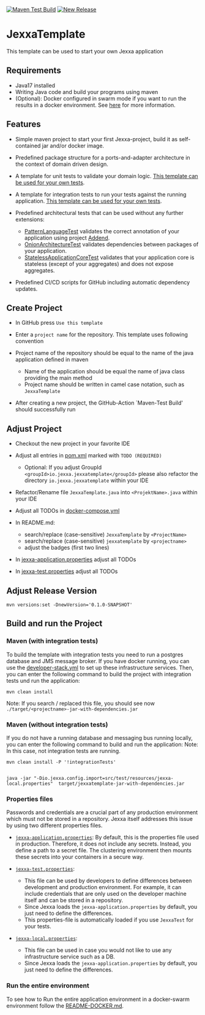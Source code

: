 [![Maven Test Build](https://github.com/jexxa-projects/JexxaTemplate/actions/workflows/mavenBuild.yml/badge.svg)](https://github.com/jexxa-projects/JexxaTemplate/actions/workflows/mavenBuild.yml)
[![New Release](https://github.com/jexxa-projects/JexxaTemplate/actions/workflows/newRelease.yml/badge.svg)](https://github.com/jexxa-projects/JexxaTemplate/actions/workflows/newRelease.yml)

# JexxaTemplate
This template can be used to start your own Jexxa application 

## Requirements

*   Java17 installed
*   Writing Java code and build your programs using maven
*   (Optional): Docker configured in swarm mode if you want to run the results in a docker environment. See [here](README-CICD.md) for more information.   

## Features

*   Simple maven project to start your first Jexxa-project, build it as self-contained jar and/or docker image.

*   Predefined package structure for a ports-and-adapter architecture in the context of domain driven design.

*   A template for unit tests to validate your domain logic. [This template can be used for your own tests](src/test/java/io/jexxa/jexxatemplate/applicationservice/BookStoreServiceTest.java).

*   A template for integration tests to run your tests against the running application. [This template can be used for your own tests](src/test/java/io/jexxa/jexxatemplate/integration/applicationservice/JexxaTemplateIT.java).

*   Predefined architectural tests that can be used without any further extensions: 
    *   [PatternLanguageTest](src/test/java/io/jexxa/jexxatemplate/architecture/PatternLanguageTest.java) validates the correct annotation of your application using project [Addend](http://addend.jexxa.io/). 
    *   [OnionArchitectureTest](src/test/java/io/jexxa/jexxatemplate/architecture/OnionArchitectureTest.java) validates dependencies between packages of your application.
    *   [StatelessApplicationCoreTest](src/test/java/io/jexxa/jexxatemplate/architecture/StatelessApplicationCoreTest.java) validates that your application core is stateless (except of your aggregates) and does not expose aggregates.

*   Predefined CI/CD scripts for GitHub including automatic dependency updates. 
 
## Create Project

*   In GitHub press `Use this template` 

*   Enter a `project name` for the repository. This template uses following convention

*   Project name of the repository should be equal to the name of the java application defined in maven 
    *   Name of the application should be equal the name of java class providing the main method
    *   Project name should be written in camel case notation, such as `JexxaTemplate`

*   After creating a new project, the GitHub-Action `Maven-Test Build' should successfully run 

## Adjust Project

*   Checkout the new project in your favorite IDE

*   Adjust all entries in [pom.xml](pom.xml) marked with `TODO (REQUIRED)`
    *   Optional: If you adjust GroupId `<groupId>io.jexxa.jexxatemplate</groupId>` please also refactor the directory `io.jexxa.jexxatemplate` within your IDE

*   Refactor/Rename file `JexxaTemplate.java` into `<ProjektName>.java` within your IDE

*   Adjust all TODOs in [docker-compose.yml](deploy/docker-compose.yml)

*   In README.md:
    *   search/replace (case-sensitive) `JexxaTemplate` by `<ProjectName>`
    *   search/replace (case-sensitive) `jexxatemplate` by `<projectname>`
    *   adjust the badges (first two lines)

*   In [jexxa-application.properties](src/main/resources/jexxa-application.properties) adjust all TODOs

*   In [jexxa-test.properties](src/test/resources/jexxa-test.properties) adjust all TODOs

## Adjust Release Version

```shell
mvn versions:set -DnewVersion='0.1.0-SNAPSHOT'
```

## Build and run the Project

### Maven (with integration tests)
To build the template with integration tests you need to run a postgres database and JMS message broker.
If you have docker running, you can use the [developer-stack.yml](deploy/developerStack.yml) to set up these infrastructure services. Then, you can enter the following command to build the project with integration tests und run the application:

```shell
mvn clean install
```
Note: If you search / replaced this file, you should see now `./target/<projectname>-jar-with-dependencies.jar`

### Maven (without integration tests)
If you do not have a running database and messaging bus running locally, you can enter the following command to build and run the application:
Note: In this case, not integration tests are running.


```shell
mvn clean install -P '!integrationTests'


java -jar "-Dio.jexxa.config.import=src/test/resources/jexxa-local.properties"  target/jexxatemplate-jar-with-dependencies.jar
```

### Properties files

Passwords and credentials are a crucial part of any production environment which must not be stored in a repository.
Jexxa itself addresses this issue by using two different properties files.

*   [`jexxa-application.properties`](src/main/resources/jexxa-application.properties): By default, this is the properties file used in production. Therefore, it does not
  include any secrets. Instead, you define a path to a secret file. The clustering environment then mounts these secrets
  into your containers in a secure way.

*   [`jexxa-test.properties`](src/test/resources/jexxa-test.properties):
    *   This file can be used by developers to define differences between development and production environment. For example, it can include credentials that are only used on the developer machine itself and can be stored in a repository.
    *   Since Jexxa loads the `jexxa-application.properties` by default, you just need to define the differences.
    *   This properties-file is automatically loaded if you use `JexxaTest` for your tests.

*   [`jexxa-local.properties`](src/test/resources/jexxa-local.properties):
    *   This file can be used in case you would not like to use any infrastructure service such as a DB. 
    *   Since Jexxa loads the `jexxa-application.properties` by default, you just need to define the differences.

### Run the entire environment 

To see how to Run the entire application environment in a docker-swarm environment follow the [README-DOCKER.md](README-CICD.md).
